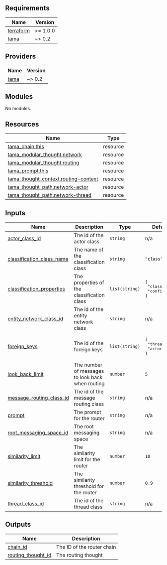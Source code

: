 <!-- BEGIN_TF_DOCS -->
## Requirements

| Name | Version |
|------|---------|
| <a name="requirement_terraform"></a> [terraform](#requirement\_terraform) | >= 1.0.0 |
| <a name="requirement_tama"></a> [tama](#requirement\_tama) | ~> 0.2 |

## Providers

| Name | Version |
|------|---------|
| <a name="provider_tama"></a> [tama](#provider\_tama) | ~> 0.2 |

## Modules

No modules.

## Resources

| Name | Type |
|------|------|
| [tama_chain.this](https://registry.terraform.io/providers/upmaru/tama/latest/docs/resources/chain) | resource |
| [tama_modular_thought.network](https://registry.terraform.io/providers/upmaru/tama/latest/docs/resources/modular_thought) | resource |
| [tama_modular_thought.routing](https://registry.terraform.io/providers/upmaru/tama/latest/docs/resources/modular_thought) | resource |
| [tama_prompt.this](https://registry.terraform.io/providers/upmaru/tama/latest/docs/resources/prompt) | resource |
| [tama_thought_context.routing-context](https://registry.terraform.io/providers/upmaru/tama/latest/docs/resources/thought_context) | resource |
| [tama_thought_path.network-actor](https://registry.terraform.io/providers/upmaru/tama/latest/docs/resources/thought_path) | resource |
| [tama_thought_path.network-thread](https://registry.terraform.io/providers/upmaru/tama/latest/docs/resources/thought_path) | resource |

## Inputs

| Name | Description | Type | Default | Required |
|------|-------------|------|---------|:--------:|
| <a name="input_actor_class_id"></a> [actor\_class\_id](#input\_actor\_class\_id) | The id of the actor class | `string` | n/a | yes |
| <a name="input_classification_class_name"></a> [classification\_class\_name](#input\_classification\_class\_name) | The name of the classification class | `string` | `"class"` | no |
| <a name="input_classification_properties"></a> [classification\_properties](#input\_classification\_properties) | The properties of the classification class | `list(string)` | <pre>[<br/>  "class",<br/>  "confidence"<br/>]</pre> | no |
| <a name="input_entity_network_class_id"></a> [entity\_network\_class\_id](#input\_entity\_network\_class\_id) | The id of the entity network class | `string` | n/a | yes |
| <a name="input_foreign_keys"></a> [foreign\_keys](#input\_foreign\_keys) | The id of the foreign keys | `list(string)` | <pre>[<br/>  "thread_id",<br/>  "actor_id"<br/>]</pre> | no |
| <a name="input_look_back_limit"></a> [look\_back\_limit](#input\_look\_back\_limit) | The number of messages to look back when routing | `number` | `5` | no |
| <a name="input_message_routing_class_id"></a> [message\_routing\_class\_id](#input\_message\_routing\_class\_id) | The id of the message routing class | `string` | n/a | yes |
| <a name="input_prompt"></a> [prompt](#input\_prompt) | The prompt for the router | `string` | n/a | yes |
| <a name="input_root_messaging_space_id"></a> [root\_messaging\_space\_id](#input\_root\_messaging\_space\_id) | The root messaging space | `string` | n/a | yes |
| <a name="input_similarity_limit"></a> [similarity\_limit](#input\_similarity\_limit) | The similarity limit for the router | `number` | `10` | no |
| <a name="input_similarity_threshold"></a> [similarity\_threshold](#input\_similarity\_threshold) | The similarity threshold for the router | `number` | `0.9` | no |
| <a name="input_thread_class_id"></a> [thread\_class\_id](#input\_thread\_class\_id) | The id of the thread class | `string` | n/a | yes |

## Outputs

| Name | Description |
|------|-------------|
| <a name="output_chain_id"></a> [chain\_id](#output\_chain\_id) | The ID of the router chain |
| <a name="output_routing_thought_id"></a> [routing\_thought\_id](#output\_routing\_thought\_id) | The routing thought |
<!-- END_TF_DOCS -->